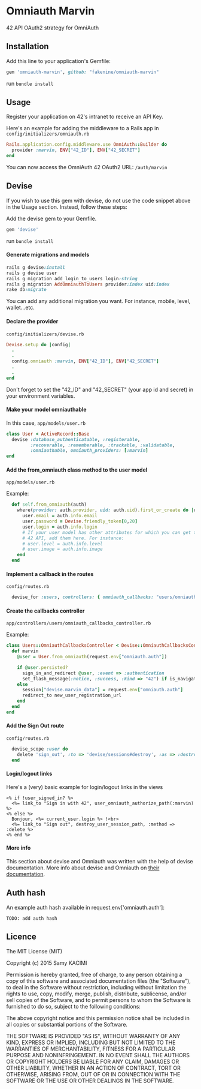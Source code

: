 # Omniauth Marvin

42 API OAuth2 strategy for OmniAuth

## Installation

Add this line to your application's Gemfile:

```ruby
gem 'omniauth-marvin', github: "fakenine/omniauth-marvin"
```

run `bundle install`

## Usage

Register your application on 42's intranet to receive an API Key.

Here's an example for adding the middleware to a Rails app in `config/initializers/omniauth.rb`

```ruby
Rails.application.config.middleware.use OmniAuth::Builder do
  provider :marvin, ENV["42_ID"], ENV["42_SECRET"]
end
```

You can now access the OmniAuth 42 OAuth2 URL: `/auth/marvin`

## Devise

If you wish to use this gem with devise, do not use the code snippet above in the Usage section. Instead, follow these steps:

Add the devise gem to your Gemfile.

```ruby
gem 'devise'
```

run `bundle install`

#### Generate migrations and models

```ruby
rails g devise:install
rails g devise user
rails g migration add_login_to_users login:string
rails g migration AddOmniauthToUsers provider:index uid:index
rake db:migrate
```

You can add any additional migration you want. For instance, mobile, level, wallet...etc.

#### Declare the provider
`config/initializers/devise.rb`

```ruby
Devise.setup do |config|
  .
  .
  config.omniauth :marvin, ENV["42_ID"], ENV["42_SECRET"]
  .
  .
end
```

Don't forget to set the "42_ID" and "42_SECRET" (your app id and secret) in your environment variables.


#### Make your model omniauthable

In this case, `app/models/user.rb`

```ruby
class User < ActiveRecord::Base
  devise :database_authenticatable, :registerable,
         :recoverable, :rememberable, :trackable, :validatable,
         :omniauthable, omniauth_providers: [:marvin]
end
```

#### Add the from_omniauth class method to the user model

`app/models/user.rb`

Example:

```ruby
  def self.from_omniauth(auth)
    where(provider: auth.provider, uid: auth.uid).first_or_create do |user|
      user.email = auth.info.email
      user.password = Devise.friendly_token[0,20]
      user.login = auth.info.login
      # If your user model has other attributes for which you can get the values via the
      # 42 API, add them here. For instance:
      # user.level = auth.info.level
      # user.image = auth.info.image
    end
  end
```

#### Implement a callback in the routes

`config/routes.rb`

```ruby
  devise_for :users, controllers: { omniauth_callbacks: "users/omniauth_callbacks" }
```

#### Create the callbacks controller

`app/controllers/users/omniauth_callbacks_controller.rb`

Example:

```ruby
class Users::OmniauthCallbacksController < Devise::OmniauthCallbacksController
  def marvin
    @user = User.from_omniauth(request.env["omniauth.auth"])

    if @user.persisted?
      sign_in_and_redirect @user, :event => :authentication
      set_flash_message(:notice, :success, :kind => "42") if is_navigational_format?
    else
      session["devise.marvin_data"] = request.env["omniauth.auth"]
      redirect_to new_user_registration_url
    end
  end
end
```

#### Add the Sign Out route

`config/routes.rb`

```ruby
  devise_scope :user do
    delete 'sign_out', :to => 'devise/sessions#destroy', :as => :destroy_user_session_path
  end
```

#### Login/logout links

Here's a (very) basic example for login/logout links in the views

```
<% if !user_signed_in? %>
  <%= link_to "Sign in with 42", user_omniauth_authorize_path(:marvin) %>
<% else %>
  Bonjour, <%= current_user.login %> !<br>
  <%= link_to "Sign out", destroy_user_session_path, :method => :delete %>
<% end %>
```

#### More info

This section about devise and Omniauth was written with the help of devise documentation.
More info about devise and Omniauth on [their documentation](https://github.com/plataformatec/devise/wiki/OmniAuth:-Overview "their documentation").

## Auth hash

An example auth hash available in request.env['omniauth.auth']:

`TODO: add auth hash`

## Licence

The MIT License (MIT)

Copyright (c) 2015 Samy KACIMI

Permission is hereby granted, free of charge, to any person obtaining a copy
of this software and associated documentation files (the "Software"), to deal
in the Software without restriction, including without limitation the rights
to use, copy, modify, merge, publish, distribute, sublicense, and/or sell
copies of the Software, and to permit persons to whom the Software is
furnished to do so, subject to the following conditions:

The above copyright notice and this permission notice shall be included in
all copies or substantial portions of the Software.

THE SOFTWARE IS PROVIDED "AS IS", WITHOUT WARRANTY OF ANY KIND, EXPRESS OR
IMPLIED, INCLUDING BUT NOT LIMITED TO THE WARRANTIES OF MERCHANTABILITY,
FITNESS FOR A PARTICULAR PURPOSE AND NONINFRINGEMENT. IN NO EVENT SHALL THE
AUTHORS OR COPYRIGHT HOLDERS BE LIABLE FOR ANY CLAIM, DAMAGES OR OTHER
LIABILITY, WHETHER IN AN ACTION OF CONTRACT, TORT OR OTHERWISE, ARISING FROM,
OUT OF OR IN CONNECTION WITH THE SOFTWARE OR THE USE OR OTHER DEALINGS IN
THE SOFTWARE.
